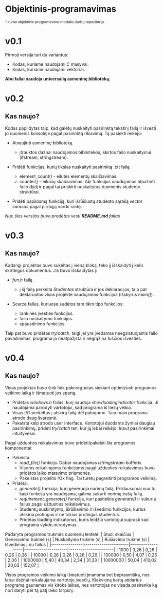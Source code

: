 # Objektinis-programavimas
<sub>1 kurso objektinio programavimo modulio darbų repozitorija.</sub>

# v0.1
Pirmoji versija turi du variantus:

- Kodas, kuriame naudojami C masyvai.
- Kodas, kuriame naudojami vektoriai.

**Abu failai naudoja universalią asmeninę biblioteką.**

# v0.2
## Kas naujo?
Kodas papildytas taip, kad galėtų nuskaityti pasirinktą tekstinį failą ir išvesti jo duomenis konsolėje pagal pasirinktą rikiavimą.
Tą pasiekti reikėjo:

- Atnaujinti asmeninę biblioteką.
  - įtrauktos dažnai naudojamos bibliotekos, skirtos failo nuskaitymui (ifstream, stringstream).

- Pridėti funkcijas, kurių tikslas nuskaityti pasirinktą .txt failą.
  - element_count() - eilutės elementų skaičiavimas. 
  - counter() - eilučių skaičiavimas. Abi funkcijos naudojamos atpažinti failo dydį ir pagal tai priskirti nuskaitytus duomenis studento struktūrai.

- Pridėti papildomą funkciją, kuri išrūšiuotų studento sąrašą *vector<Studentas> sarasas* pagal pirmąją vardo raidę.

*Nuo šios versijos buvo pradėtas vesti ***README.md*** failas*
# v0.3
## Kas naujo?
Kadangi projektas buvo sukeltas į vieną bloką, teko jį išskaidyti į kelis skirtingus dokumentus.
Jis buvo išskaidytas į:

- *fun.h* failą.
  - į šį failą perkelta *Studentas* struktūra ir jos deklaracijos, taip pat deklaruotos visos projekte naudojamos funkcijos (išskyrus *main()*).

- Source failus, kuriuose sudėtos tam tikro tipo funkcijos:
  - rankinės įvesties funkcijos.
  - failo nuskaitymo funkcijos.
  - spausdinimo funkcijos.
  
Taip pat buvo pridėtas *try/catch*, taigi jei yra įvedamas neegzistuojantis failo pavadinimas, programa jo neatpažįsta ir negrąžina tuščios išvesties.
  
# v0.4
## Kas naujo?
Visas projektas buvo šiek tiek pakoreguotas siekiant optimizuoti programos veikimo laiką ir išmatuoti jos spartą. 
- Pridėtas *windows.h* failas, kurį naudoja _showloadingindicator_ funkcija. Ji naudojama parodyti vartotojui, kad programa iš tiesų veikia.
- Visas I/O perkeltas į atskirą failą dėl patogumo. Taip main programa atrodo daug švaresnė.
- Pakeista kaip atrodo user interface. Vartotojui duodama žymiai daugiau pasirinkimų, pridėti *try/catch* ten, kur jų labai reikėjo. *Input* pasirinkimai intuityvesni.

Pagal užduoties reikalavimus buvo pridėti/pakeisti šie programos komponentai:
- Pakeista:
  - *read_file()* funkcija. Dabar naudojamas *istringstream* bufferis.
  - Visoms reikalingoms funkcijoms pagal užduoties reikalavimus buvo pridėtos laiko matavimo priemonės.
  - Pakeistas projekto /Ox flag. Tai turėtų pagreitinti programos veikimą.
- Pridėta:
  - *generate()* funkcija, kuri generuoja norimą failą. Priklausomai nuo to, kaip funkcija yra naudojama, galima sukurti norimą įrašų failą.
  - *requirement_generate()* funkcija, kuri pasitelkia *generate()* ir sukuria failus pagal užduoties reikalavimus.
  - Studentų suskirstymo, išrūšiavimo ir išvedimo funkcijos, kurios atskiria protingus ir ne tokius protingus studentus.
  - Pridėtas loading indikatorius, kuris leidžia vartotojui suprasti kad programa vykdo nurodymus.
  
Padaryta programos trukmės duomenų lentelė:
| Stud. skaičius | Generavimo trukmė (s) | Nuskaitymo trukmė (s) | Rūšiavimo trukmė (s) | Išvedimas į du failus |
|----------------|-----------------------|-----------------------|----------------------|-----------------------|
| 1000           | 0,26                  | 0,26                  | 0,26                 | 0,26                  |
| 10000          | 0,26                  | 0,26                  | 0,26                 | 0,26                  |
| 100000         | 0,50                  | 4,07                  | 0,26                 | 2,06                  |
| 1000000        | 5,40                  | 40,34                 | 2,34                 | 31,33                 |
| 10000000       | 50,04                 | 410,02                | 20,03                | 152,07                |
  
Visos programos veikimo laiką išmatuoti įmanoma bet beprasmiška, nes labai dažnai reikalaujama vartotojo įvesčių. Kiekvieną kartą atidarius programą gaunamas vis kitoks laikas, nes vartotojas ne visada pasirenka ką nori daryti per tą patį laiko tarpsnį. 
  
  

  
